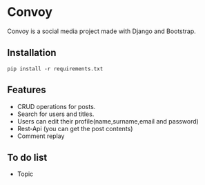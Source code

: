 # Convoy
Convoy is a social media project made with Django and Bootstrap.<br>

## Installation
```
pip install -r requirements.txt
```
## Features
* CRUD operations for posts.
* Search for users and titles.
* Users can edit their profile(name,surname,email and password)
* Rest-Api (you can get the post contents)
* Comment replay    
## To do list
* Topic
